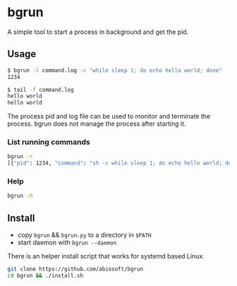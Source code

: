 # bgrun

A simple tool to start a process in background and get the pid.

## Usage

```sh
$ bgrun -l command.log -c "while sleep 1; do echo hello world; done"
1234

$ tail -f command.log
hello world
hello world
```

The process pid and log file can be used to monitor and terminate the process. bgrun does not manage the process after starting it.

### List running commands

```sh
bgrun -r
[{"pid": 1234, "command": "sh -c while sleep 1; do echo hello world; done", "log_file": "command.log"}]
```

### Help

```sh
bgrun -h
```

## Install

* copy `bgrun` && `bgrun.py` to a directory in `$PATH`
* start daemon with `bgrun --daemon`

There is an helper install script that works for systemd based Linux.

```sh
git clone https://github.com/abiosoft/bgrun
cd bgrun && ./install.sh
```
